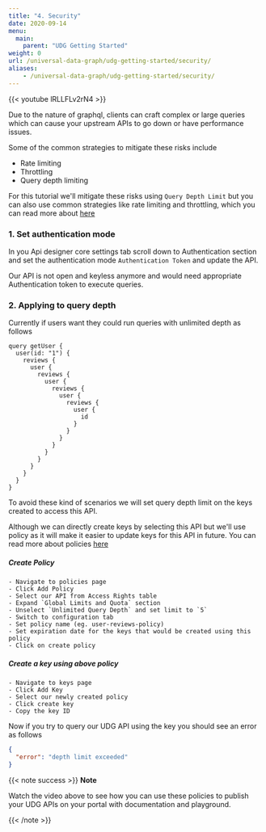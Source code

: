 ```yaml
---
title: "4. Security"
date: 2020-09-14
menu:
  main:
    parent: "UDG Getting Started"
weight: 0
url: /universal-data-graph/udg-getting-started/security/
aliases:
    - /universal-data-graph/udg-getting-started/security/
---
```


{{< youtube lRLLFLv2rN4 >}} 

Due to the nature of graphql, clients can craft complex or large queries which can cause your upstream APIs to go down or have performance issues.

Some of the common strategies to mitigate these risks include 

- Rate limiting
- Throttling
- Query depth limiting


For this tutorial we'll mitigate these risks using `Query Depth Limit` but you can also use common strategies like rate limiting and throttling, which you can read more about [here](../../../getting-started/key-concepts/rate-limiting/)


### 1. Set authentication mode

In you Api designer core settings tab scroll down to Authentication section and set the authentication mode `Authentication Token` and update the API.

Our API is not open and keyless anymore and would need appropriate Authentication token to execute queries.


### 2. Applying to query depth

Currently if users want they could run queries with unlimited depth as follows 

```gql
query getUser {
  user(id: "1") {
    reviews {
      user {
        reviews {
          user {
            reviews {
              user {
                reviews {
                  user {
                    id
                  }
                }
              }
            }
          }
        }
      }
    }
  }
}

```

To avoid these kind of scenarios we will set query depth limit on the keys created to access this API.

Although we can directly create keys by selecting this API but we'll use policy as it will make it easier to update keys for this API in future. You can read more about policies [here](../../../getting-started/key-concepts/what-is-a-security-policy/)

  ##### Create Policy
    - Navigate to policies page
    - Click Add Policy
    - Select our API from Access Rights table
    - Expand `Global Limits and Quota` section
    - Unselect `Unlimited Query Depth` and set limit to `5`
    - Switch to configuration tab
    - Set policy name (eg. user-reviews-policy)
    - Set expiration date for the keys that would be created using this policy
    - Click on create policy

  ##### Create a key using above policy
    - Navigate to keys page
    - Click Add Key
    - Select our newly created policy
    - Click create key
    - Copy the key ID

Now if you try to query our UDG API using the  key you should see an error as follows

```json
{
  "error": "depth limit exceeded"
}
```

{{< note success >}}
**Note**

Watch the video above to see how you can use these policies to publish your UDG APIs on your portal with documentation and playground.

{{< /note >}}
